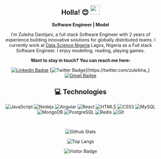 <div align="center">

## Holla! 😊 <img src="https://raw.githubusercontent.com/aemmadi/aemmadi/master/wave.gif" width="30px">

**Software Engineer | Model**

I'm Zuleiha Dantijani, a full stack Software Engineer with 2 years of experience building innovative solutions for globally distributed teams. I currently work at [Data Science Nigeria](https://www.datasciencenigeria.org/) Lagos, Nigeria as a Full stack Software Engineer. I enjoy modelling, reading, playing games.

**Want to stay in touch? You can reach me here:**

[![Linkedin Badge](https://img.shields.io/badge/-dantijanizuleiha-blue?style=flat-square&logo=Linkedin&logoColor=white&link=https://https://www.linkedin.com/in/dantijani-zuleiha-577a15bb/)](https://www.linkedin.com/in/dantijani-zuleiha-577a15bb/)
[![Twitter Badge](https://img.shields.io/badge/-@-0B3C49?style=flat-square&labelColor=0B3C49&logo=Twitter&link=https://twitter.com/zuleikha_)](https://twitter.com/zuleikha_)
[![Gmail Badge](https://img.shields.io/badge/-tzuleiha@gmail.com-c14438?style=flat-square&logo=Gmail&logoColor=white&link=mailto:tzuleiha@gmail.com)](mailto:tzuleiha@gmail.com)


## 💻 Technologies

![JavaScript](https://img.shields.io/badge/-JavaScript-black?style=flat-square&logo=javascript)
![Nodejs](https://img.shields.io/badge/-Nodejs-black?style=flat-square&logo=Node.js)
![Angular](https://img.shields.io/badge/-Angular-DD0031?style=flat-square&logo=angular)
![React](https://img.shields.io/badge/-React-black?style=flat-square&logo=react)
![HTML5](https://img.shields.io/badge/-HTML5-E34F26?style=flat-square&logo=html5&logoColor=white)
![CSS3](https://img.shields.io/badge/-CSS3-1572B6?style=flat-square&logo=css3)
![MySQL](https://img.shields.io/badge/-MySQL-black?style=flat-square&logo=mysql)
![MongoDB](https://img.shields.io/badge/-MongoDB-black?style=flat-square&logo=mongodb)
![PostgreSQL](https://img.shields.io/badge/-PostgreSQL-336791?style=flat-square&logo=postgresql)
![Redis](https://img.shields.io/badge/-Redis-black?style=flat-square&logo=redis)
![Git](https://img.shields.io/badge/-Git-black?style=flat-square&logo=git)

<br>

![Github Stats](https://github-readme-stats.vercel.app/api?username=zulieh&show_icons=true&count_private=true)

![Top Langs](https://github-readme-stats.vercel.app/api/top-langs/?username=zulieh&layout=compact)

![Visitor Badge](https://visitor-badge.laobi.icu/badge?page_id=zulieh)

</div>
